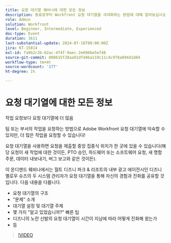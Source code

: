 ```yaml
---
title: 요청 대기열 웨비나에 대한 모든 정보
description: 동료로부터 Workfront 요청 대기열을 극대화하는 방법에 대해 알아보십시오. Disney's Yellow Shoes의 다양한 용도와 모범 사례를 온디맨드 웨비나에서 살펴보십시오.
role: Admin
solution: Workfront
level: Beginner, Intermediate, Experienced
doc-type: Event
duration: 3611
last-substantial-update: 2024-07-16T00:00:00Z
jira: KT-15814
exl-id: fa9b2c3b-62ac-4f4f-9aec-2e696be5ef48
source-git-commit: 088615f28aa91dfd4ba119c11c4c9f8a89441d84
workflow-type: tm+mt
source-wordcount: '177'
ht-degree: 1%

---
```


# 요청 대기열에 대한 모든 정보

작업 요청보다 요청 대기열에 더 많음

팀 또는 부서의 작업을 요청하는 방법으로 Adobe Workfront 요청 대기열에 익숙할 수 있지만, 더 많은 작업을 요청할 수 있습니다!

요청 대기열을 사용하면 요청을 제출할 중앙 집중식 위치가 한 곳에 있을 수 있습니다(해당 요청이 새 작업에 대한 것이든, PTO 승인, 하드웨어 또는 소프트웨어 요청, 새 명함 주문, 데이터 내보내기, 버그 보고와 같은 것이든).

이 온디맨드 웨비나에서는 월트 디즈니 파크 &amp; 리조트의 내부 광고 에이전시인 디즈니 옐로우 슈즈의 두 시스템 관리자가 요청 대기열을 통해 자신의 경험과 진화를 공유할 것입니다. 다음 내용을 다룹니다.

* 요청 대기열의 구조
* &quot;문제&quot; 소개
* 대기열 설정 및 대기열 주제
* 몇 가지 &quot;알고 있었습니까?&quot; 빠른 팁
* 디즈니의 노란 신발의 요청 대기열이 시간이 지남에 따라 어떻게 진화해 왔는가
* 등

>[!VIDEO](https://video.tv.adobe.com/v/3431008/?learn=on)

